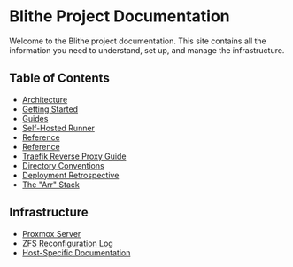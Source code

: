 # Blithe Project Documentation

Welcome to the Blithe project documentation. This site contains all the information you need to understand, set up, and manage the infrastructure.

## Table of Contents

*   [Architecture](./architecture.md)
*   [Getting Started](./getting-started.md)
*   [Guides](./guides/traefik-basic-auth.md)
*   [Self-Hosted Runner](./guides/self-hosted-runner.md)
*   [Reference](./reference/terraform.md)
*   [Reference](./reference/ansible.md)
*   [Traefik Reverse Proxy Guide](./guides/reverse-proxy-with-traefik.md)
*   [Directory Conventions](./reference/ansible-directory-conventions.md)
*   [Deployment Retrospective](./guides/deployment-retrospective.md)
*   [The "Arr" Stack](./guides/arr-stack.md)

## Infrastructure

*   [Proxmox Server](./reference/proxmox.md)
*   [ZFS Reconfiguration Log](./guides/zfs-reconfiguration-log.md)
*   [Host-Specific Documentation](./reference/hosts/)

<!-- Trigger deployment -->
